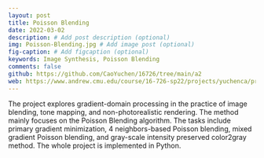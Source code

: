 ```yaml
---
layout: post
title: Poisson Blending
date: 2022-03-02
description: # Add post description (optional)
img: Poisson-Blending.jpg # Add image post (optional)
fig-caption: # Add figcaption (optional)
keywords: Image Synthesis, Poisson Blending
comments: false
github: https://github.com/CaoYuchen/16726/tree/main/a2
web: https://www.andrew.cmu.edu/course/16-726-sp22/projects/yuchenca/proj2/index.html
---
```



The project explores gradient-domain processing in the practice of image blending, tone mapping, and non-photorealistic rendering. The method mainly focuses on the Poisson Blending algorithm. The tasks include primary gradient minimization, 4 neighbors-based Poisson blending, mixed gradient Poisson blending, and gray-scale intensity preserved color2gray method. The whole project is implemented in Python.